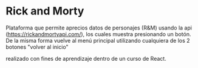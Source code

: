 # Rick and Morty

Plataforma que permite aprecios  datos de personajes (R&M) usando la api (https://rickandmortyapi.com/), los cuales muestra presionando un botón.
De la misma forma vuelve al menú principal utilizando cualquiera de los 2 botones "volver al inicio"

realizado con fines de aprendizaje dentro de un curso de React.
